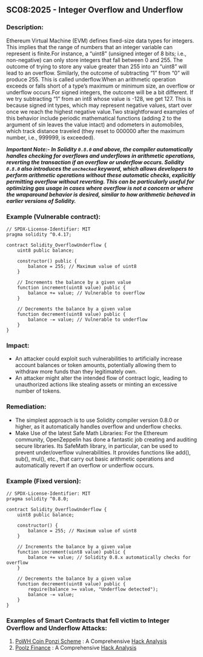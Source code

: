## SC08:2025 - Integer Overflow and Underflow

### Description:
Ethereum Virtual Machine (EVM) defines fixed-size data types for integers. This implies that the range of numbers that an integer variable can represent is finite.For instance, a “uint8” (unsigned integer of 8 bits; i.e., non-negative) can only store integers that fall between 0 and 255. The outcome of trying to store any value greater than 255 into an “uint8” will lead to an overflow. Similarly, the outcome of subtracting “1” from “0” will produce 255. This is called underflow.When an arithmetic operation exceeds or falls short of a type’s maximum or minimum size, an overflow or underflow occurs.For signed integers, the outcome will be a bit different. If we try subtracting “1” from an int8 whose value is -128, we get 127. This is because signed int types, which may represent negative values, start over once we reach the highest negative value.Two straightforward examples of this behavior include periodic mathematical functions (adding 2 to the argument of sin leaves the value intact) and odometers in automobiles, which track distance traveled (they reset to 000000 after the maximum number, i.e., 999999, is exceeded).

***Important Note:-
In Solidity `0.8.0` and above, the compiler automatically handles checking for overflows and underflows in arithmetic operations, reverting the transaction if an overflow or underflow occurs.
Solidity `0.8.0` also introduces the `unchecked` keyword, which allows developers to perform arithmetic operations without these automatic checks, explicitly permitting overflow without reverting. This can be particularly useful for optimizing gas usage in cases where overflow is not a concern or where the wraparound behavior is desired, similar to how arithmetic behaved in earlier versions of Solidity.***

### Example (Vulnerable contract):
```
// SPDX-License-Identifier: MIT
pragma solidity ^0.4.17;

contract Solidity_OverflowUnderflow {
    uint8 public balance;

    constructor() public {
        balance = 255; // Maximum value of uint8
    }

    // Increments the balance by a given value
    function increment(uint8 value) public {
        balance += value; // Vulnerable to overflow
    }

    // Decrements the balance by a given value
    function decrement(uint8 value) public {
        balance -= value; // Vulnerable to underflow
    }
}

```
### Impact:
- An attacker could exploit such vulnerabilities to artificially increase account balances or token amounts, potentially allowing them to withdraw more funds than they legitimately own.
- An attacker might alter the intended flow of contract logic, leading to unauthorized actions like stealing assets or minting an excessive number of tokens.

### Remediation:
- The simplest approach is to use Solidity compiler version 0.8.0 or higher, as it automatically handles overflow and underflow checks.
- Make Use of the latest Safe Math Libraries: For the Ethereum community, OpenZeppelin has done a fantastic job creating and auditing secure libraries. Its SafeMath library, in particular, can be used to prevent under/overflow vulnerabilities. It provides functions like add(), sub(), mul(), etc., that carry out basic arithmetic operations and automatically revert if an overflow or underflow occurs.

### Example (Fixed version):
```
// SPDX-License-Identifier: MIT
pragma solidity ^0.8.0;

contract Solidity_OverflowUnderflow {
    uint8 public balance;

    constructor() {
        balance = 255; // Maximum value of uint8
    }

    // Increments the balance by a given value
    function increment(uint8 value) public {
        balance += value; // Solidity 0.8.x automatically checks for overflow
    }

    // Decrements the balance by a given value
    function decrement(uint8 value) public {
        require(balance >= value, "Underflow detected");
        balance -= value;
    }
}
```

### Examples of Smart Contracts that fell victim to Integer Overflow and Underflow Attacks:
1. [PoWH Coin Ponzi Scheme](https://etherscan.io/token/0xa7ca36f7273d4d38fc2aec5a454c497f86728a7a#code) : A Comprehensive [Hack Analysis](https://blog.solidityscan.com/integer-overflow-and-underflow-in-smart-contracts-9598032b5a99)
2. [Poolz Finance](https://bscscan.com/address/0x8bfaa473a899439d8e07bf86a8c6ce5de42fe54b#code) : A Comprehensive [Hack Analysis](https://blog.solidityscan.com/poolz-finance-hack-analysis-still-experiencing-overflow-fcf35ab8a6c5)